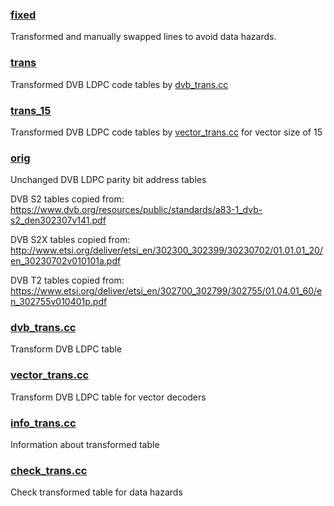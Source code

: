 
### [fixed](fixed)

Transformed and manually swapped lines to avoid data hazards.

### [trans](trans)

Transformed DVB LDPC code tables by [dvb_trans.cc](dvb_trans.cc)

### [trans_15](trans_15)

Transformed DVB LDPC code tables by [vector_trans.cc](vector_trans.cc) for vector size of 15

### [orig](orig)

Unchanged DVB LDPC parity bit address tables

DVB S2 tables copied from:
https://www.dvb.org/resources/public/standards/a83-1_dvb-s2_den302307v141.pdf

DVB S2X tables copied from:
http://www.etsi.org/deliver/etsi_en/302300_302399/30230702/01.01.01_20/en_30230702v010101a.pdf

DVB T2 tables copied from:
https://www.etsi.org/deliver/etsi_en/302700_302799/302755/01.04.01_60/en_302755v010401p.pdf

### [dvb_trans.cc](dvb_trans.cc)

Transform DVB LDPC table

### [vector_trans.cc](vector_trans.cc)

Transform DVB LDPC table for vector decoders

### [info_trans.cc](info_trans.cc)

Information about transformed table

### [check_trans.cc](check_trans.cc)

Check transformed table for data hazards

